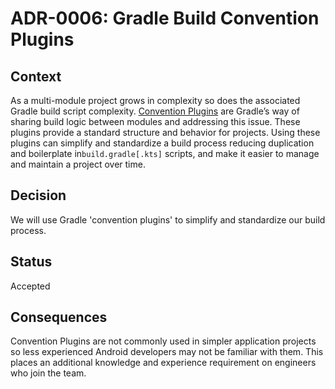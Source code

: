 # ADR-0006: Gradle Build Convention Plugins

## Context

As a multi-module project grows in complexity so does the associated Gradle build script
complexity. [Convention Plugins](https://docs.gradle.org/current/samples/sample_convention_plugins.html)
are Gradle’s way of sharing build logic between modules and addressing this issue. These plugins
provide a standard structure and behavior for projects. Using these plugins can simplify and
standardize a build process reducing duplication and boilerplate in`build.gradle[.kts]` scripts, and
make it easier to manage and maintain a project over time.

## Decision

We will use Gradle 'convention plugins' to simplify and standardize our build process.

## Status

Accepted

## Consequences

Convention Plugins are not commonly used in simpler application projects so less experienced Android
developers may not be familiar with them. This places an additional knowledge and experience
requirement on engineers who join the team.
